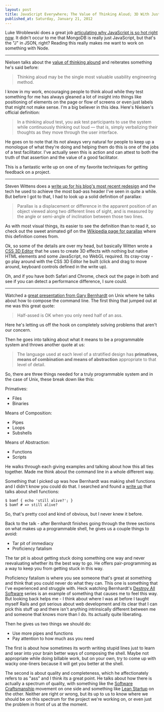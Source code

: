 ```yaml
---
layout: post
title: JavaScript Everywhere; The Value of Thinking Aloud; 3D With Just the DOM; Bernhardt on Unix
published_at: Saturday, January 21, 2012
---
```


Luke Wroblewski does a great job [articulating why JavaScript is so hot right now](http://www.lukew.com/ff/entry.asp?1482). It didn't occur to me that MongoDB is really just JavaScript, but that's the "J" in JSON, right? Reading this really makes me want to work on something with Node.

---

Nielsen talks about the [value of thinking alound](http://www.useit.com/alertbox/thinking-aloud-tests.html) and reiterates something he's said before:

> Thinking aloud may be the single most valuable usability engineering method.

I know in my work, encouraging people to think aloud while they test something for me has always gleaned a lot of insight into things like positioning of elements on the page or flow of screens or even just labels that might not make sense. I'm a big believer in this idea. Here's Nielsen's official definition:

> In a thinking aloud test, you ask test participants to use the system while continuously thinking out loud — that is, simply verbalizing their thoughts as they move through the user interface.

He goes on to note that its not always very natural for people to keep up a monologue of what they're doing and helping them do this is one of the jobs of a test facilitator. I've actually seen this is action and can attest to both the truth of that assertion and the value of a good facilitator.

This is a fantastic write up on one of my favorite techniques for getting feedback on a project.

---

Steven Wittens does a [write up for his blog's most recent redesign](http://acko.net/blog/making-love-to-webkit/) and the tech he used to achieve the most bad-ass header I've seen in quite a while. But before I got to that, I had to look up a solid definition of parallax:

> Parallax is a displacement or difference in the apparent position of an object viewed along two different lines of sight, and is measured by the angle or semi-angle of inclination between those two lines.

As with most visual things, its easier to see the definition than to read it, so check out the sweet animated gif on the [Wikipedia page for parallax](http://en.wikipedia.org/wiki/Parallax) where this definition comes from.

Ok, so some of the details are over my head, but basically Witten wrote a [CSS 3D Editor](http://acko.net/editor.html) that he uses to create 3D effects with nothing but native HTML elements and some JavaScript, no WebGL required. Its cray-cray - go play around with the CSS 3D Editor he built (click and drag to move around, keyboard controls defined in the write up).

Oh, and if you have both Safari and Chrome, check out the page in both and see if you can detect a performance difference, I sure could.

---

Watched a [great presentation from Gary Bernhardt](http://confreaks.net/videos/615-cascadiaruby2011-the-unix-chainsaw) on Unix where he talks about how to compose the command line. The first thing that jumped out at me was this great quote:

> Half-assed is OK when you only need half of an ass.

Here he's letting us off the hook on completely solving problems that aren't our concern.

Then he goes into talking about what it means to be a programmable system and throws another quote at us:

> The language used at each level of a stratified design has **primatives, means of combination and means of abstraction** appropriate to that level of detail.

So, there are three things needed for a truly programmable system and in the case of Unix, these break down like this:

Primatives:

* Files
* Binaries

Means of Composition:

* Pipes
* Loops
* Subshells

Means of Abstraction:

* Functions
* Scripts

He walks through each giving examples and talking about how this all ties together. Made me think about the command line in a whole different way.

Something that I picked up was how Bernhardt was making shell functions and I didn't know you could do that. I searched and found a [write up](http://tldp.org/LDP/abs/html/functions.html) that talks about shell functions:

	$ bamf { echo 'still alive?'; }
	$ bamf # => still alive?

So, that's pretty cool and kind of obvious, but I never knew it before.

Back to the talk - after Bernhardt finishes going through the three sections on what makes up a programmable shell, he gives us a couple things to avoid:

* Tar pit of immediacy
* Proficiency fatalism

The tar pit is about getting stuck doing something one way and never reevaluating whether its the best way to go. He offers pair-programming as a way to keep you from getting stuck in this way.

Proficiency fatalism is where you see someone that's great at something and think that you could never do what they can. This one is something that I've experienced and struggle with. Heck watching Bernhardt's [Destroy All Software](https://www.destroyallsoftware.com/screencasts) series is an example of something that causes me to feel this way. But looking back helps me - I think about where I was at before I taught myself Rails and got serious about web development and its clear that I can pick this stuff up and there isn't anything intrinsically different between me and someone that knows more than I do. Its actually quite liberating.

Then he gives us two things we should do:

* Use more pipes and functions
* Pay attention to how much ass you need

The first is about how sometimes its worth writing stupid lines just to learn and sear into your brain better ways of composing the shell. Maybe not appropriate while doing billable work, but on your own, try to come up with wacky one-liners because it will get you better at the shell.

The second is about quality and completeness, which he affectionately refers to as "ass" and I think its a great point. He talks about how there is actually a spectrum of quality, with something like the [Software Craftsmanship](http://manifesto.softwarecraftsmanship.org/) movement on one side and something like [Lean Startup](http://theleanstartup.com/) on the other. Neither are right or wrong, but its up to us to know where we should be on this spectrum for the project we're working on, or even just the problem in front of us at the moment.